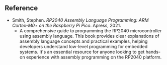 
## Reference

- Smith, Stephen. *RP2040 Assembly Language Programming: ARM Cortex-M0+ on the Raspberry Pi Pico*. Apress, 2021.  
  - A comprehensive guide to programming the RP2040 microcontroller using assembly language. This book provides
    clear explanations of assembly language concepts and practical examples, helping developers understand
    low-level programming for embedded systems. It's an essential resource for anyone looking to get hands-on
    experience with assembly programming on the RP2040 platform.

